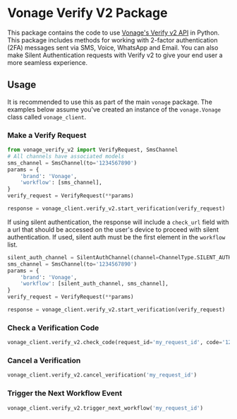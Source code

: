 # Vonage Verify V2 Package

This package contains the code to use [Vonage's Verify v2 API](https://developer.vonage.com/en/verify/overview) in Python. This package includes methods for working with 2-factor authentication (2FA) messages sent via SMS, Voice, WhatsApp and Email. You can also make Silent Authentication requests with Verify v2 to give your end user a more seamless experience.

## Usage

It is recommended to use this as part of the main `vonage` package. The examples below assume you've created an instance of the `vonage.Vonage` class called `vonage_client`.

### Make a Verify Request

```python
from vonage_verify_v2 import VerifyRequest, SmsChannel
# All channels have associated models
sms_channel = SmsChannel(to='1234567890')
params = {
    'brand': 'Vonage',
    'workflow': [sms_channel],
}
verify_request = VerifyRequest(**params)

response = vonage_client.verify_v2.start_verification(verify_request)
```

If using silent authentication, the response will include a `check_url` field with a url that should be accessed on the user's device to proceed with silent authentication. If used, silent auth must be the first element in the `workflow` list.

```python
silent_auth_channel = SilentAuthChannel(channel=ChannelType.SILENT_AUTH, to='1234567890')
sms_channel = SmsChannel(to='1234567890')
params = {
    'brand': 'Vonage',
    'workflow': [silent_auth_channel, sms_channel],
}
verify_request = VerifyRequest(**params)

response = vonage_client.verify_v2.start_verification(verify_request)
```

### Check a Verification Code

```python
vonage_client.verify_v2.check_code(request_id='my_request_id', code='1234')
```

### Cancel a Verification

```python
vonage_client.verify_v2.cancel_verification('my_request_id')
```

### Trigger the Next Workflow Event

```python
vonage_client.verify_v2.trigger_next_workflow('my_request_id')
```